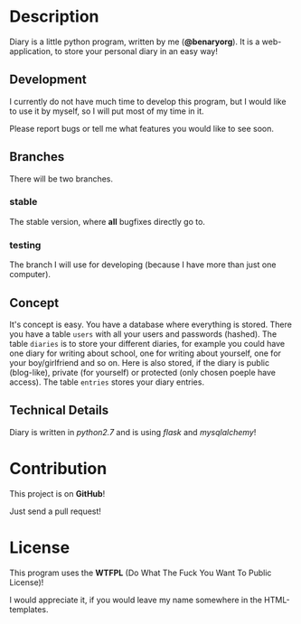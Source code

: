 # Description

Diary is a little python program, written by me (**@benaryorg**).
It is a web-application, to store your personal diary in an easy way!

## Development

I currently do not have much time to develop this program, but I would like to use it by myself, so I will put most of my time in it.

Please report bugs or tell me what features you would like to see soon.

## Branches

There will be two branches.

### stable

The stable version, where **all** bugfixes directly go to.

### testing

The branch I will use for developing (because I have more than just one computer).

## Concept

It's concept is easy. You have a database where everything is stored.
There you have a table `users` with all your users and passwords (hashed).
The table `diaries` is to store your different diaries, for example you could have one diary for writing about school, one for writing about yourself, one for your boy/girlfriend and so on.
Here is also stored, if the diary is public (blog-like), private (for yourself) or protected (only chosen poeple have access).
The table `entries` stores your diary entries.

## Technical Details

Diary is written in _python2.7_ and is using _flask_ and _mysqlalchemy_!

# Contribution

This project is on **GitHub**!

Just send a pull request!

# License

This program uses the **WTFPL** (Do What The Fuck You Want To Public License)!

I would appreciate it, if you would leave my name somewhere in the HTML-templates.
